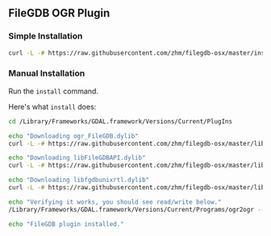 ## FileGDB OGR Plugin

### Simple Installation

```sh
curl -L -# https://raw.githubusercontent.com/zhm/filegdb-osx/master/install | sh
```

### Manual Installation

Run the `install` command.

Here's what `install` does:

```sh
cd /Library/Frameworks/GDAL.framework/Versions/Current/PlugIns

echo "Downloading ogr_FileGDB.dylib"
curl -L -# https://raw.githubusercontent.com/zhm/filegdb-osx/master/lib/ogr_FileGDB.dylib > ogr_FileGDB.dylib

echo "Downloading libFileGDBAPI.dylib"
curl -L -# https://raw.githubusercontent.com/zhm/filegdb-osx/master/lib/libFileGDBAPI.dylib > libFileGDBAPI.dylib

echo "Downloading libfgdbunixrtl.dylib"
curl -L -# https://raw.githubusercontent.com/zhm/filegdb-osx/master/lib/libfgdbunixrtl.dylib > libfgdbunixrtl.dylib

echo "Verifying it works, you should see read/write below."
/Library/Frameworks/GDAL.framework/Versions/Current/Programs/ogr2ogr --formats | grep '"FileGDB" (read/write)'

echo "FileGDB plugin installed."
```
